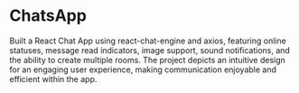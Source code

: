 # ChatsApp
Built a React Chat App using react-chat-engine and axios, featuring online statuses, message read indicators, image support, sound notifications, and the ability to create multiple rooms. 
The project depicts an intuitive design for an engaging user experience, making communication enjoyable and efficient within the app.
